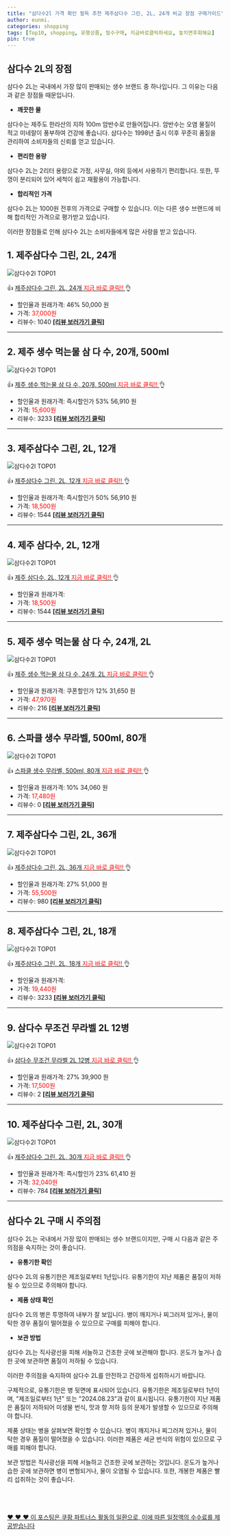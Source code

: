 ```yaml
---
title: "삼다수2l 가격 확인 필독 추천 제주삼다수 그린, 2L, 24개 비교 장점 구매가이드"
author: eunmi.
categories: shopping
tags: [Top10, shopping, 유행상품, 필수구매, 지금바로클릭하세요, 놓치면후회해요]
pin: true
---
```

**<h2>삼다수 2L의 장점</h2>**

삼다수 2L는 국내에서 가장 많이 판매되는 생수 브랜드 중 하나입니다. 그 이유는 다음과 같은 장점들 때문입니다.

* **깨끗한 물**

삼다수는 제주도 한라산의 지하 100m 암반수로 만들어집니다. 암반수는 오염 물질이 적고 미네랄이 풍부하여 건강에 좋습니다. 삼다수는 1998년 출시 이후 꾸준히 품질을 관리하여 소비자들의 신뢰를 얻고 있습니다.

* **편리한 용량**

삼다수 2L는 2리터 용량으로 가정, 사무실, 야외 등에서 사용하기 편리합니다. 또한, 뚜껑이 분리되어 있어 세척이 쉽고 재활용이 가능합니다.

* **합리적인 가격**

삼다수 2L는 1000원 전후의 가격으로 구매할 수 있습니다. 이는 다른 생수 브랜드에 비해 합리적인 가격으로 평가받고 있습니다.

이러한 장점들로 인해 삼다수 2L는 소비자들에게 많은 사랑을 받고 있습니다.

   

## 1. 제주삼다수 그린, 2L, 24개

![삼다수2l TOP01](https://thumbnail10.coupangcdn.com/thumbnails/remote/230x230ex/image/vendor_inventory/95be/afae674942a991a59d32f9e6f552d16a3a6dafae1c8de086e919ecebc379.png)


👍 [제주삼다수 그린, 2L, 24개 <font color=red> 지금 바로 클릭!! </font> ](https://link.coupang.com/re/AFFSDP?lptag=AF3617701&subid=GithubCoopas&pageKey=7666070794&traceid=V0-153&itemId=19365622542&vendorItemId=85435270791) 👌 


- 할인율과 원래가격: 46%  50,000   원
- 가격: <span style='color:red'>37,000원</span>
- 리뷰수: 1040  [**[리뷰 보러가기 클릭]**](https://link.coupang.com/re/AFFSDP?lptag=AF3617701&subid=GithubCoopas&pageKey=7666070794&traceid=V0-153&itemId=19365622542&vendorItemId=85435270791)

---


   

## 2. 제주 생수 먹는물 삼 다 수, 20개, 500ml

![삼다수2l TOP01](https://thumbnail8.coupangcdn.com/thumbnails/remote/230x230ex/image/vendor_inventory/e69a/57ede719f5447550c134f59408c4a5e93f2ad6aee662fe84d1b2dccd0fa0.jpg)


👍 [제주 생수 먹는물 삼 다 수, 20개, 500ml <font color=red> 지금 바로 클릭!! </font> ](https://link.coupang.com/re/AFFSDP?lptag=AF3617701&subid=GithubCoopas&pageKey=7713836324&traceid=V0-153&itemId=20684540246&vendorItemId=87667662015) 👌 


- 할인율과 원래가격: 즉시할인가 53%  56,910   원
- 가격: <span style='color:red'>15,600원</span>
- 리뷰수: 3233  [**[리뷰 보러가기 클릭]**](https://link.coupang.com/re/AFFSDP?lptag=AF3617701&subid=GithubCoopas&pageKey=7713836324&traceid=V0-153&itemId=20684540246&vendorItemId=87667662015)

---


   

## 3. 제주삼다수 그린, 2L, 12개

![삼다수2l TOP01](https://thumbnail10.coupangcdn.com/thumbnails/remote/230x230ex/image/vendor_inventory/c06b/f46eecbbfba47265e42f609aeecb11d1c8d3f914f7125566d7e7ed366198.jpg)


👍 [제주삼다수 그린, 2L, 12개 <font color=red> 지금 바로 클릭!! </font> ](https://link.coupang.com/re/AFFSDP?lptag=AF3617701&subid=GithubCoopas&pageKey=7666070794&traceid=V0-153&itemId=16569434481&vendorItemId=86802024910) 👌 


- 할인율과 원래가격: 즉시할인가 50%  56,910   원
- 가격: <span style='color:red'>18,500원</span>
- 리뷰수: 1544  [**[리뷰 보러가기 클릭]**](https://link.coupang.com/re/AFFSDP?lptag=AF3617701&subid=GithubCoopas&pageKey=7666070794&traceid=V0-153&itemId=16569434481&vendorItemId=86802024910)

---


   

## 4. 제주 삼다수, 2L, 12개

![삼다수2l TOP01](https://thumbnail8.coupangcdn.com/thumbnails/remote/230x230ex/image/vendor_inventory/b2d2/451f4b0b358fdb85ed50112c919cbb0533899c87a37f7457110e9679ac9d.png)


👍 [제주 삼다수, 2L, 12개 <font color=red> 지금 바로 클릭!! </font> ](https://link.coupang.com/re/AFFSDP?lptag=AF3617701&subid=GithubCoopas&pageKey=5585425593&traceid=V0-153&itemId=20271971689&vendorItemId=85656303641) 👌 


- 할인율과 원래가격: 
- 가격: <span style='color:red'>18,500원</span>
- 리뷰수: 1544  [**[리뷰 보러가기 클릭]**](https://link.coupang.com/re/AFFSDP?lptag=AF3617701&subid=GithubCoopas&pageKey=5585425593&traceid=V0-153&itemId=20271971689&vendorItemId=85656303641)

---


   

## 5. 제주 생수 먹는물 삼 다 수, 24개, 2L

![삼다수2l TOP01](https://thumbnail6.coupangcdn.com/thumbnails/remote/230x230ex/image/vendor_inventory/a475/4f6945b6dfe0d37875bdee6b57150c0d3d0d228e54d5c7d455de749a8f60.jpg)


👍 [제주 생수 먹는물 삼 다 수, 24개, 2L <font color=red> 지금 바로 클릭!! </font> ](https://link.coupang.com/re/AFFSDP?lptag=AF3617701&subid=GithubCoopas&pageKey=7713836324&traceid=V0-153&itemId=20684540252&vendorItemId=87687745530) 👌 


- 할인율과 원래가격: 쿠폰할인가 12%  31,650   원
- 가격: <span style='color:red'>47,970원</span>
- 리뷰수: 216  [**[리뷰 보러가기 클릭]**](https://link.coupang.com/re/AFFSDP?lptag=AF3617701&subid=GithubCoopas&pageKey=7713836324&traceid=V0-153&itemId=20684540252&vendorItemId=87687745530)

---


   

## 6. 스파클 생수 무라벨, 500ml, 80개

![삼다수2l TOP01](https://thumbnail8.coupangcdn.com/thumbnails/remote/230x230ex/image/vendor_inventory/d44f/6b1661095a47910bc140d9e8655af8f468229e8151b4d2265b873ed41193.jpg)


👍 [스파클 생수 무라벨, 500ml, 80개 <font color=red> 지금 바로 클릭!! </font> ](https://link.coupang.com/re/AFFSDP?lptag=AF3617701&subid=GithubCoopas&pageKey=6830320694&traceid=V0-153&itemId=18186654859&vendorItemId=83406358881) 👌 


- 할인율과 원래가격: 10%  34,060   원
- 가격: <span style='color:red'>17,480원</span>
- 리뷰수: 0  [**[리뷰 보러가기 클릭]**](https://link.coupang.com/re/AFFSDP?lptag=AF3617701&subid=GithubCoopas&pageKey=6830320694&traceid=V0-153&itemId=18186654859&vendorItemId=83406358881)

---


   

## 7. 제주삼다수 그린, 2L, 36개

![삼다수2l TOP01](https://thumbnail10.coupangcdn.com/thumbnails/remote/230x230ex/image/vendor_inventory/c06b/f46eecbbfba47265e42f609aeecb11d1c8d3f914f7125566d7e7ed366198.jpg)


👍 [제주삼다수 그린, 2L, 36개 <font color=red> 지금 바로 클릭!! </font> ](https://link.coupang.com/re/AFFSDP?lptag=AF3617701&subid=GithubCoopas&pageKey=7666070794&traceid=V0-153&itemId=16612054328&vendorItemId=87723257400) 👌 


- 할인율과 원래가격: 27%  51,000   원
- 가격: <span style='color:red'>55,500원</span>
- 리뷰수: 980  [**[리뷰 보러가기 클릭]**](https://link.coupang.com/re/AFFSDP?lptag=AF3617701&subid=GithubCoopas&pageKey=7666070794&traceid=V0-153&itemId=16612054328&vendorItemId=87723257400)

---


   

## 8. 제주삼다수 그린, 2L, 18개

![삼다수2l TOP01](https://thumbnail8.coupangcdn.com/thumbnails/remote/230x230ex/image/retail/images/7218667840130901-2b339fcd-7b81-41bd-86ff-c0c83b8cff73.jpg)


👍 [제주삼다수 그린, 2L, 18개 <font color=red> 지금 바로 클릭!! </font> ](https://link.coupang.com/re/AFFSDP?lptag=AF3617701&subid=GithubCoopas&pageKey=7666070794&traceid=V0-153&itemId=19365622548&vendorItemId=86478559177) 👌 


- 할인율과 원래가격: 
- 가격: <span style='color:red'>19,440원</span>
- 리뷰수: 3233  [**[리뷰 보러가기 클릭]**](https://link.coupang.com/re/AFFSDP?lptag=AF3617701&subid=GithubCoopas&pageKey=7666070794&traceid=V0-153&itemId=19365622548&vendorItemId=86478559177)

---


   

## 9. 삼다수 무조건 무라벨 2L 12병

![삼다수2l TOP01](https://thumbnail6.coupangcdn.com/thumbnails/remote/230x230ex/image/vendor_inventory/5917/3c4239f36472316c8f8877c040b9d7e2f4ef5a121d5b1fb16ec43b04c88b.jpg)


👍 [삼다수 무조건 무라벨 2L 12병 <font color=red> 지금 바로 클릭!! </font> ](https://link.coupang.com/re/AFFSDP?lptag=AF3617701&subid=GithubCoopas&pageKey=7713148492&traceid=V0-153&itemId=20681056396&vendorItemId=87041215750) 👌 


- 할인율과 원래가격: 27%  39,900   원
- 가격: <span style='color:red'>17,500원</span>
- 리뷰수: 2  [**[리뷰 보러가기 클릭]**](https://link.coupang.com/re/AFFSDP?lptag=AF3617701&subid=GithubCoopas&pageKey=7713148492&traceid=V0-153&itemId=20681056396&vendorItemId=87041215750)

---


   

## 10. 제주삼다수 그린, 2L, 30개

![삼다수2l TOP01](https://thumbnail8.coupangcdn.com/thumbnails/remote/230x230ex/image/retail/images/1155993779030235-73a182ae-9b94-41d2-b97c-7404ba4a773f.jpg)


👍 [제주삼다수 그린, 2L, 30개 <font color=red> 지금 바로 클릭!! </font> ](https://link.coupang.com/re/AFFSDP?lptag=AF3617701&subid=GithubCoopas&pageKey=7666070794&traceid=V0-153&itemId=19365622537&vendorItemId=86478559169) 👌 


- 할인율과 원래가격: 즉시할인가 23%  61,410   원
- 가격: <span style='color:red'>32,040원</span>
- 리뷰수: 784  [**[리뷰 보러가기 클릭]**](https://link.coupang.com/re/AFFSDP?lptag=AF3617701&subid=GithubCoopas&pageKey=7666070794&traceid=V0-153&itemId=19365622537&vendorItemId=86478559169)

---
**<h2>삼다수 2L 구매 시 주의점</h2>**

삼다수 2L는 국내에서 가장 많이 판매되는 생수 브랜드이지만, 구매 시 다음과 같은 주의점을 숙지하는 것이 좋습니다.

* **유통기한 확인**

삼다수 2L의 유통기한은 제조일로부터 1년입니다. 유통기한이 지난 제품은 품질이 저하될 수 있으므로 주의해야 합니다.

* **제품 상태 확인**

삼다수 2L의 병은 투명하여 내부가 잘 보입니다. 병이 깨지거나 찌그러져 있거나, 물이 탁한 경우 품질이 떨어졌을 수 있으므로 구매를 피해야 합니다.

* **보관 방법**

삼다수 2L는 직사광선을 피해 서늘하고 건조한 곳에 보관해야 합니다. 온도가 높거나 습한 곳에 보관하면 품질이 저하될 수 있습니다.

이러한 주의점을 숙지하여 삼다수 2L를 안전하고 건강하게 섭취하시기 바랍니다.

구체적으로, 유통기한은 병 뒷면에 표시되어 있습니다. 유통기한은 제조일로부터 1년이며, "제조일로부터 1년" 또는 "2024.08.23"과 같이 표시됩니다. 유통기한이 지난 제품은 품질이 저하되어 미생물 번식, 맛과 향 저하 등의 문제가 발생할 수 있으므로 주의해야 합니다.

제품 상태는 병을 살펴보면 확인할 수 있습니다. 병이 깨지거나 찌그러져 있거나, 물이 탁한 경우 품질이 떨어졌을 수 있습니다. 이러한 제품은 세균 번식의 위험이 있으므로 구매를 피해야 합니다.

보관 방법은 직사광선을 피해 서늘하고 건조한 곳에 보관하는 것입니다. 온도가 높거나 습한 곳에 보관하면 병이 변형되거나, 물이 오염될 수 있습니다. 또한, 개봉한 제품은 빨리 섭취하는 것이 좋습니다.<br><br><br><br><br> [ ❤ ❤ ❤ 이 포스팅은 쿠팡 파트너스 활동의 일환으로, 이에 따른 일정액의 수수료를 제공받습니다](https://link.coupang.com/a/bcEFyh)